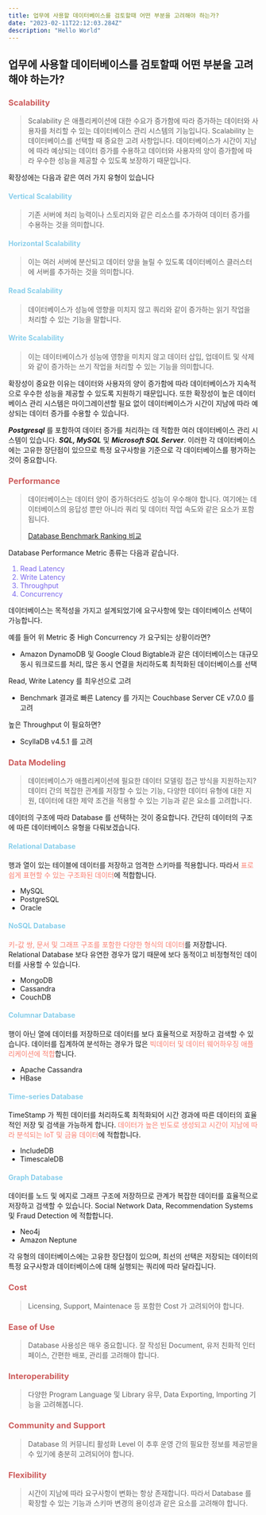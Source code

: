 ```yaml
---
title: 업무에 사용할 데이터베이스를 검토할때 어떤 부분을 고려해야 하는가?
date: "2023-02-11T22:12:03.284Z"
description: "Hello World"
---
```


## 업무에 사용할 데이터베이스를 검토할때 어떤 부분을 고려해야 하는가?



### <span style="color:indianred">Scalability</span>

> Scalability 은 애플리케이션에 대한 수요가 증가함에 따라 증가하는 데이터와 사용자를 처리할 수 있는 데이터베이스 관리 시스템의 기능입니다. Scalability 는 데이터베이스를 선택할 때 중요한 고려 사항입니다. 데이터베이스가 시간이 지남에 따라 예상되는 데이터 증가를 수용하고 데이터와 사용자의 양이 증가함에 따라 우수한 성능을 제공할 수 있도록 보장하기 때문입니다.


확장성에는 다음과 같은 여러 가지 유형이 있습니다

#### <span style="color:skyblue">Vertical Scalability</span>
> 기존 서버에 처리 능력이나 스토리지와 같은 리소스를 추가하여 데이터 증가를 수용하는 것을 의미합니다.

#### <span style="color:skyblue">Horizontal Scalability</span>

> 이는 여러 서버에 분산되고 데이터 양을 늘릴 수 있도록 데이터베이스 클러스터에 서버를 추가하는 것을 의미합니다.

#### <span style="color:skyblue">Read Scalability</span>
> 데이터베이스가 성능에 영향을 미치지 않고 쿼리와 같이 증가하는 읽기 작업을 처리할 수 있는 기능을 말합니다.

#### <span style="color:skyblue">Write Scalability</span>
> 이는 데이터베이스가 성능에 영향을 미치지 않고 데이터 삽입, 업데이트 및 삭제와 같이 증가하는 쓰기 작업을 처리할 수 있는 기능을 의미합니다.

확장성이 중요한 이유는 데이터와 사용자의 양이 증가함에 따라 데이터베이스가 지속적으로 우수한 성능을 제공할 수 있도록 지원하기 때문입니다. 또한 확장성이 높은 데이터베이스 관리 시스템은 마이그레이션할 필요 없이 데이터베이스가 시간이 지남에 따라 예상되는 데이터 증가를 수용할 수 있습니다.

**_Postgresql_** 를 포함하여 데이터 증가를 처리하는 데 적합한 여러 데이터베이스 관리 시스템이 있습니다. **_SQL, MySQL_** 및 _**Microsoft SQL Server**_. 이러한 각 데이터베이스에는 고유한 장단점이 있으므로 특정 요구사항을 기준으로 각 데이터베이스를 평가하는 것이 중요합니다.

### <span style="color:indianred">Performance</span>
> 데이터베이스는 데이터 양이 증가하더라도 성능이 우수해야 합니다. 여기에는 데이터베이스의 응답성 뿐만 아니라 쿼리 및 데이터 작업 속도와 같은 요소가 포함됩니다. 
>
> [Database Benchmark Ranking 비교](https://benchant.com/ranking/database-ranking)

Database Performance Metric 종류는 다음과 같습니다.


<span style="color:MediumSlateBlue">

1. Read Latency
2. Write Latency
2. Throughput
4. Concurrency
  
</span>

데이터베이스는 목적성을 가지고 설계되었기에 요구사항에 맞는 데이터베이스 선택이 가능합니다.

예를 들어 위 Metric 중 High Concurrency 가 요구되는 상황이라면?
  - Amazon DynamoDB 및 Google Cloud Bigtable과 같은 데이터베이스는 대규모 동시 워크로드를 처리, 많은 동시 연결을 처리하도록 최적화된 데이터베이스를 선택

Read, Write Latency 를 최우선으로 고려
- Benchmark 결과로 빠른 Latency 를 가지는 Couchbase Server CE v7.0.0 를 고려

높은 Throughput 이 필요하면?
- ScyllaDB v4.5.1 를 고려





### <span style="color:indianred">Data Modeling</span>
> 데이터베이스가 애플리케이션에 필요한 데이터 모델링 접근 방식을 지원하는지? 데이터 간의 복잡한 관계를 저장할 수 있는 기능, 다양한 데이터 유형에 대한 지원, 데이터에 대한 제약 조건을 적용할 수 있는 기능과 같은 요소를 고려합니다.

데이터의 구조에 따라 Database 를 선택하는 것이 중요합니다. 간단히 데이터의 구조에 따른 데이터베이스 유형을 다뤄보겠습니다.

#### <span style="color:skyblue">Relational Database</span>
행과 열이 있는 테이블에 데이터를 저장하고 엄격한 스키마를 적용합니다. 따라서 <span style="color:salmon">표로 쉽게 표현할 수 있는 구조화된 데이터</span>에 적합합니다. 
- MySQL
- PostgreSQL
- Oracle


#### <span style="color:skyblue">NoSQL Database</span>
 <span style="color:salmon">키-값 쌍, 문서 및 그래프 구조를 포함한 다양한 형식의 데이터</span>를 저장합니다. Relational Database 보다 유연한 경우가 많기 때문에 보다 동적이고 비정형적인 데이터를 사용할 수 있습니다. 
- MongoDB
- Cassandra
- CouchDB

#### <span style="color:skyblue">Columnar Database</span>
 행이 아닌 열에 데이터를 저장하므로 데이터를 보다 효율적으로 저장하고 검색할 수 있습니다. 데이터를 집계하여 분석하는 경우가 많은 <span style="color:salmon">빅데이터 및 데이터 웨어하우징 애플리케이션에 적합</span>합니다. 
 - Apache Cassandra
 - HBase

#### <span style="color:skyblue">Time-series Database</span>
TimeStamp 가 찍힌 데이터를 처리하도록 최적화되어 시간 경과에 따른 데이터의 효율적인 저장 및 검색을 가능하게 합니다. <span style="color:salmon">데이터가 높은 빈도로 생성되고 시간이 지남에 따라 분석되는 IoT 및 금융 데이터</span>에 적합합니다. 
- IncludeDB
- TimescaleDB

#### <span style="color:skyblue">Graph Database</span>
데이터를 노드 및 에지로 그래프 구조에 저장하므로 관계가 복잡한 데이터를 효율적으로 저장하고 검색할 수 있습니다. Social Network Data, Recommendation Systems 및 Fraud Detection 에 적합합니다. 
- Neo4j
- Amazon Neptune

각 유형의 데이터베이스에는 고유한 장단점이 있으며, 최선의 선택은 저장되는 데이터의 특정 요구사항과 데이터베이스에 대해 실행되는 쿼리에 따라 달라집니다.

### <span style="color:indianred">Cost</span>

> Licensing, Support, Maintenace 등 포함한 Cost 가 고려되어야 합니다.

### <span style="color:indianred">Ease of Use</span>
> Database 사용성은 매우 중요합니다. 잘 작성된 Document, 유저 친화적 인터페이스, 간편한 배포, 관리를 고려해야 합니다.

### <span style="color:indianred">Interoperability</span>
> 다양한 Program Language 및 Library 유무, Data Exporting, Importing 기능을 고려해봅니다.

### <span style="color:indianred">Community and Support</span>

> Database 의 커뮤니티 활성화 Level 이 추후 운영 간의 필요한 정보를 제공받을 수 있기에 충분히 고려되어야 합니다.

### <span style="color:indianred">Flexibility</span>
> 시간이 지남에 따라 요구사항이 변화는 항상 존재합니다. 따라서 Database 를 확장할 수 있는 기능과 스키마 변경의 용이성과 같은 요소를 고려해야 합니다.